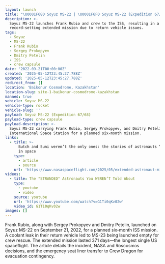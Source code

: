 ```yaml
---
layout: launch
title: "\U0001F680 Soyuz MS-22 | \U0001F6F0 Soyuz MS-22 (Expedition 67/68)"
description: >-
  Soyuz MS-22 launches Frank Rubio and crew to the ISS, resulting in a
  record-setting extended mission due to return vehicle issues.
tags:
  - Soyuz
  - MS-22
  - Frank Rubio
  - Sergey Prokopyev
  - Dmitry Petelin
  - ISS
  - crew capsule
date: '2022-09-21T00:00:00Z'
created: '2025-05-12T23:45:27.788Z'
updated: '2025-05-12T23:45:27.788Z'
redirect_from: []
location: 'Baikonur Cosmodrome, Kazakhstan'
location-slug: site-1-baikonur-cosmodrome-kazakhstan
manned: true
vehicle: Soyuz MS-22
vehicle-type: rocket
vehicle-slug: ''
payload: Soyuz MS-22 (Expedition 67/68)
payload-type: crew capsule
payload-description: >-
  Soyuz MS-22 carrying Frank Rubio, Sergey Prokopyev, and Dmitry Petelin to the
  International Space Station for a planned six-month mission.
links:
  - title: >-
      Butch and Suni weren’t the only ones: the stories of astronauts “stranded”
      in space
    type:
      - article
      - source
    url: 'https://www.nasaspaceflight.com/2025/05/extended-astronaut-missions/'
videos:
  - title: The "STRANDED" Astronauts You WEREN’T Told About
    type:
      - youtube
      - video
    source: youtube
    url: 'https://www.youtube.com/watch?v=G1Ti0qKv02w'
    video_id: G1Ti0qKv02w
images: []
---
```

Frank Rubio, along with Sergey Prokopyev and Dmitry Petelin, launched on Soyuz MS-22 on September 21, 2022, for a planned six-month ISS mission. A coolant leak in their return vehicle led to MS-23 being launched empty for crew rescue. The extended mission lasted 371 days—the longest single US spaceflight. The article details the incident, NASA and Roscosmos decisions, and the emergency seat liner transfer to Crew Dragon for evacuation contingency.
